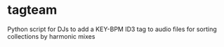 # tagteam
Python script for DJs to add a KEY-BPM ID3 tag to audio files for sorting collections by harmonic mixes

